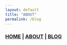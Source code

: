 ```yaml
---
layout: default
title: "ABOUT"
permalink: /blog
---
```


### [HOME](./) | [ABOUT](/about) | [BLOG](/blog)
